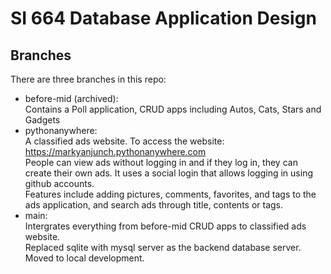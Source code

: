 # SI 664 Database Application Design  
## Branches 
There are three branches in this repo:  
- before-mid (archived):  
  Contains a Poll application, CRUD apps including Autos, Cats, Stars and Gadgets
- pythonanywhere:  
  A classified ads website. To access the website: https://markyanjunch.pythonanywhere.com  
  People can view ads without logging in and if they log in, they can create their own ads. It uses a social login that allows logging in using github accounts.  
  Features include adding pictures, comments, favorites, and tags to the ads application, and search ads through title, contents or tags.
- main:  
  Intergrates everything from before-mid CRUD apps to classified ads website.  
  Replaced sqlite with mysql server as the backend database server.  
  Moved to local development.  
